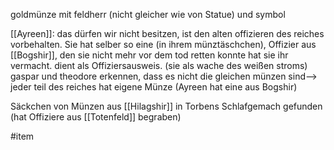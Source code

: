 goldmünze mit feldherr (nicht gleicher wie von Statue) und symbol

[[Ayreen]]: das dürfen wir nicht besitzen, ist den alten offizieren des reiches vorbehalten. Sie hat selber so eine (in ihrem münztäschchen), Offizier aus [[Bogshir]], den sie nicht mehr vor dem tod retten konnte hat sie ihr vermacht. dient als Offiziersausweis. (sie als wache des weißen stroms)
gaspar und theodore erkennen, dass es nicht die gleichen münzen sind--> jeder teil des reiches hat eigene Münze (Ayreen hat eine aus Bogshir)

Säckchen von Münzen aus [[Hilagshir]] in Torbens Schlafgemach gefunden (hat Offiziere aus [[Totenfeld]] begraben)

#item